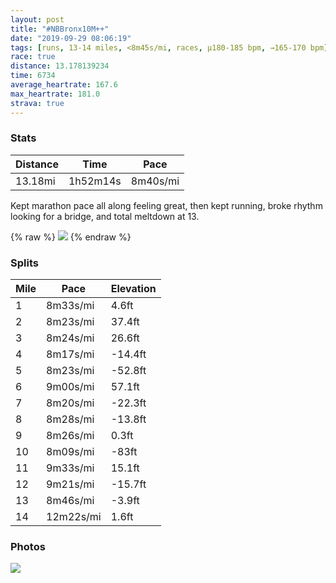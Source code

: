 ```yaml
---
layout: post
title: "#NBBronx10M++"
date: "2019-09-29 08:06:19"
tags: [runs, 13-14 miles, <8m45s/mi, races, μ180-185 bpm, →165-170 bpm]
race: true
distance: 13.178139234
time: 6734
average_heartrate: 167.6
max_heartrate: 181.0
strava: true
---
```


### Stats

| Distance | Time | Pace |
|----------|------|------|
|13.18mi|1h52m14s|8m40s/mi|

Kept marathon pace all along feeling great, then kept running, broke rhythm looking for a bridge, and total meltdown at 13.

{% raw %}
<img src='https://maps.googleapis.com/maps/api/staticmap?maptype=roadmap&path=enc:ewexFrrdbMk@@m@_@wDsAwAiAwBsA{BuBgC{AgDkDO]{AsAgDsDqA}AkGqFaAa@_Aq@_Bw@_Bc@{@g@yCcAyH}AuAg@]?kAk@{EoAiB_A}AkBmBeDMYHIu@u@gBuCmBaCuHsImBo@uGoFoGqEuCyBoCaCoE}C[]aBu@oCgBwB}@e@e@}GsDwJgE_DiBaC_AgA{@I[w@_@i@BkAi@u@m@K[aAy@eCmAaDeC}C}BaCsA}DaDeAk@g@k@}GyEk@i@s@gAuCwGoBgDiAgBeDqDoJoDqG{B{AYcDwA_GcBu@CcC}@YFs@p@HPSJDLCLyAhA}@|@w@pAc@`@iB|@oBp@o@IG]j@k@xCgAhBcAh@Ox@m@rAyAb@Qf@FE_AXg@pD[pE}An@c@nCsChAo@xEgAvAk@fIkBf@WVa@n@AfEgAjD?CVuAt@[^oBj@Yb@IEkCZ_HpB_NrCmBr@aCxAiD`AK\l@nAtAv@~KnDdC|@b@`@bE|@bIdDpAjAt@`AdDhGtCpGz@lAnAjAbCnBxH|EpErDn@VlEhD~@|@jEfCpB`BzCpBl@DpCxAvBn@|D~BfC|@fAr@rMlGzHdF|JfHtDrCjGfFxBnAtBhB~A|@zDnDdDnEjE`HfAjCr@|@pAdAtD`B~CbAjI~AfA`@lFfAvDxAbB|@pEhDjExErBdB`AhAbCbCrEvDvCzClAbA|BvAjEnBlCjBxBjAn@LpFxBlG~C~@VHVQxAwA|F[rC[jAe@jDu@lB]Zp@v@CQ^w@d@{AvAX`AEvBbAp@Jb@KVFdAz@tC|AlBf@dCrAjBr@h@HTRzBX`A?jCbB`Dt@vAl@LSl@iCd@oAl@uCtANb@Pr@n@~ElAr@{BvA`@bAG|Ah@DP|@`@`AYn@LhA~@tC~Ap@l@J`@m@~Ac@fBaB`EQv@@lDF`AOrBHj@T`@pBlAnCdC|@b@jAnA^f@f@Pt@l@rArAdCvAr@Jn@l@lBbAjCpB\b@jAb@RXZLpAxAnATf@VFPfClBEj@`@YbATj@X\t@|ErCZb@bCdBjAn@VXNA^j@xBjAfAd@LVbAb@t@p@~Av@tAlAz@b@X\`CfAnAvAxA`An@JVf@hBz@HV~BlAh@j@vAh@bAt@HPhAr@hBh@B`@dAjA^\xBt@b@f@JC\`@VJ&key=AIzaSyC1MId7bFpkLXNAaYhBSTb8jLyiSqzbDtM&size=800x800&markers=color:yellow|label:S|40.83075,-73.92058&markers=color:green|label:F|40.79278999999998,-73.95022999999989'>
{% endraw %}

### Splits

| Mile | Pace | Elevation |
|------|------|-----------|
|1|8m33s/mi|4.6ft|
|2|8m23s/mi|37.4ft|
|3|8m24s/mi|26.6ft|
|4|8m17s/mi|-14.4ft|
|5|8m23s/mi|-52.8ft|
|6|9m00s/mi|57.1ft|
|7|8m20s/mi|-22.3ft|
|8|8m28s/mi|-13.8ft|
|9|8m26s/mi|0.3ft|
|10|8m09s/mi|-83ft|
|11|9m33s/mi|15.1ft|
|12|9m21s/mi|-15.7ft|
|13|8m46s/mi|-3.9ft|
|14|12m22s/mi|1.6ft|

### Photos
<img src='https://dgtzuqphqg23d.cloudfront.net/56lqQHTu_oDvwzHmpBx6ObL6HsEUGVtNJBZWajbQmq0-768x640.jpg'>
